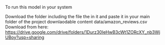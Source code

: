 To run this model in your system

Download the folder including the file the in it
and paste it in your main folder of the project
downlaodable content data/amazon_reviews.csv
Download from here: https://drive.google.com/drive/folders/1Durz30IeHwB3cWt1ZORcXY_nb3WjUBoy?usp=sharing
